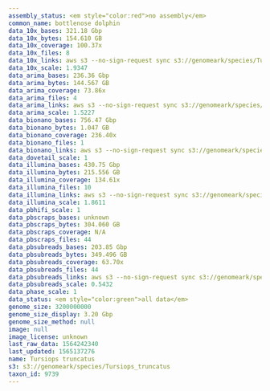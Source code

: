```yaml
---
assembly_status: <em style="color:red">no assembly</em>
common_name: bottlenose dolphin
data_10x_bases: 321.18 Gbp
data_10x_bytes: 154.610 GB
data_10x_coverage: 100.37x
data_10x_files: 8
data_10x_links: aws s3 --no-sign-request sync s3://genomeark/species/Tursiops_truncatus/mTurTru1/genomic_data/10x/ .<br>
data_10x_scale: 1.9347
data_arima_bases: 236.36 Gbp
data_arima_bytes: 144.567 GB
data_arima_coverage: 73.86x
data_arima_files: 4
data_arima_links: aws s3 --no-sign-request sync s3://genomeark/species/Tursiops_truncatus/mTurTru1/genomic_data/arima/ .<br>
data_arima_scale: 1.5227
data_bionano_bases: 756.47 Gbp
data_bionano_bytes: 1.047 GB
data_bionano_coverage: 236.40x
data_bionano_files: 1
data_bionano_links: aws s3 --no-sign-request sync s3://genomeark/species/Tursiops_truncatus/mTurTru1/genomic_data/bionano/ .<br>
data_dovetail_scale: 1
data_illumina_bases: 430.75 Gbp
data_illumina_bytes: 215.556 GB
data_illumina_coverage: 134.61x
data_illumina_files: 10
data_illumina_links: aws s3 --no-sign-request sync s3://genomeark/species/Tursiops_truncatus/mTurTru2/genomic_data/illumina/ .<br>aws s3 --no-sign-request sync s3://genomeark/species/Tursiops_truncatus/mTurTru3/genomic_data/illumina/ .<br>
data_illumina_scale: 1.8611
data_pbhifi_scale: 1
data_pbscraps_bases: unknown
data_pbscraps_bytes: 304.060 GB
data_pbscraps_coverage: N/A
data_pbscraps_files: 44
data_pbsubreads_bases: 203.85 Gbp
data_pbsubreads_bytes: 349.496 GB
data_pbsubreads_coverage: 63.70x
data_pbsubreads_files: 44
data_pbsubreads_links: aws s3 --no-sign-request sync s3://genomeark/species/Tursiops_truncatus/mTurTru1/genomic_data/pacbio/ . --exclude "*scraps.bam* --exclude "*ccs.bam*"<br>
data_pbsubreads_scale: 0.5432
data_phase_scale: 1
data_status: <em style="color:green">all data</em>
genome_size: 3200000000
genome_size_display: 3.20 Gbp
genome_size_method: null
image: null
image_license: unknown
last_raw_data: 1564242340
last_updated: 1565137276
name: Tursiops truncatus
s3: s3://genomeark/species/Tursiops_truncatus
taxon_id: 9739
---
```

